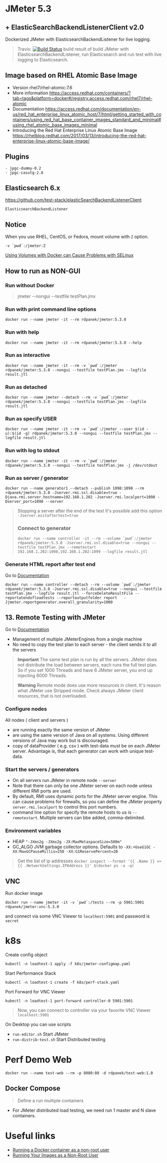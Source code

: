 # JMeter 5.3
## + ElasticSearchBackendListenerClient v2.0

Dockerized JMeter with ElasticsearchBackendListener for live logging.

> Travis:  [![Build Status](https://travis-ci.org/rdpanek/jmeter.svg?branch=master)](https://travis-ci.org/rdpanek/jmeter) build result of build JMeter with ElasticsearchBackendListener, run Elasticsearch and run test with live logging to Elasticsearch.


## Image based on RHEL Atomic Base Image

-   Version rhel7/rhel-atomic:7.6
-   More information <https://access.redhat.com/containers/?tab=tags&platform=docker#/registry.access.redhat.com/rhel7/rhel-atomic>
-   Documentation <https://access.redhat.com/documentation/en-us/red_hat_enterprise_linux_atomic_host/7/html/getting_started_with_containers/using_red_hat_base_container_images_standard_and_minimal#using_rhel_atomic_base_images_minimal>
-   Introducing the Red Hat Enterprise Linux Atomic Base Image <https://rhelblog.redhat.com/2017/03/13/introducing-the-red-hat-enterprise-linux-atomic-base-image/>

## Plugins

    - jpgc-dummy-0.2
    - jpgc-casutg-2.6

## Elasticsearch 6.x

<https://github.com/test-stack/elasticSearchBackendListenerClient>

    ElasticsearchBackendListener

## Notice

When you use RHEL, CentOS, or Fedora, mount volume with `Z` option.

    -v `pwd`:/jmeter:Z

[Using Volumes with Docker can Cause Problems with SELinux](http://www.projectatomic.io/blog/2015/06/using-volumes-with-docker-can-cause-problems-with-selinux/)

## How to run as NON-GUI

### Run without Docker

> jmeter --nongui --testfile testPlan.jmx

### Run with print command line options

    docker run --name jmeter -it --rm rdpanek/jmeter:5.3.0

### Run with help

    docker run --name jmeter -it --rm rdpanek/jmeter:5.3.0 --help

### Run as interactive

    docker run --name jmeter -it --rm -v `pwd`:/jmeter rdpanek/jmeter:5.3.0 --nongui --testfile testPlan.jmx --logfile result.jtl

### Run as detached

    docker run --name jmeter --detach --rm -v `pwd`:/jmeter rdpanek/jmeter:5.3.0 --nongui --testfile testPlan.jmx --logfile result.jtl

### Run as specify USER

    docker run --name jmeter -it --rm -v `pwd`:/jmeter --user $(id -u):$(id -g) rdpanek/jmeter:5.3.0 --nongui --testfile testPlan.jmx --logfile result.jtl

### Run with log to stdout

    docker run --name jmeter -it --rm -v `pwd`:/jmeter rdpanek/jmeter:5.3.0 --nongui --testfile testPlan.jmx -j /dev/stdout

### Run as server / generator

    docker run --name generator1 --detach --publish 1098:1098 --rm rdpanek/jmeter:5.3.0 -Jserver.rmi.ssl.disable=true -Djava.rmi.server.hostname=192.168.1.202 -Jserver.rmi.localport=1098 -Dserver_port=1098 --server

> Stopping a server after the end of the test It's possible add this option
> `-Jserver.exitaftertest=true`
>
> ### Connect to generator
>
>     docker run --name controller -it --rm --volume `pwd`:/jmeter rdpanek/jmeter:5.3.0 -Jserver.rmi.ssl.disable=true --nongui --testfile testPlan.jmx --remotestart 192.168.1.202:1098,192.168.1.202:1099 --logfile result.jtl

### Generate HTML report after test end

Go to [Documentation](https://jmeter.apache.org/usermanual/generating-dashboard.html)

    docker run --name controller --detach --rm --volume `pwd`:/jmeter rdpanek/jmeter:5.3.0 -Jserver.rmi.ssl.disable=true --nongui --testfile testPlan.jmx --logfile result.jtl --forceDeleteResultFile --reportatendofloadtests --reportoutputfolder report   -Jjmeter.reportgenerator.overall_granularity=1000

## 13. Remote Testing with JMeter

Go to [Documentation](https://jmeter.apache.org/usermanual/remote-test.html)

-   Management of multiple JMeterEngines from a single machine
-   No need to copy the test plan to each server - the client sends it to all the servers

> **Important** The same test plan is run by all the servers. JMeter does not distribute the load between servers, each runs the full test plan. So if you set 1000 Threads and have 6 JMeter server, you end up injecting 6000 Threads.
>
> **Warning** Remote mode does use more resources in client. It's reason what JMeter use Stripped mode. Check always JMeter client resources, that is not overloaded.

### Configure nodes

All nodes ( client and servers )

-   are running exactly the same version of JMeter
-   are using the same version of Java on all systems. Using different versions of Java may work but is discouraged.
-   copy of dataProvider ( e.g. csv ) with test-data must be on each JMeter server.
    Advantage is, that each generator can work with unique test-data.

### Start the servers / generators

-   On all servers run JMeter in remote node `--server`
-   Note that there can only be one JMeter server on each node unless different RMI ports are used.
-   By default, RMI uses dynamic ports for the JMeter server engine. This can cause problems for firewalls, so you can define the JMeter property `server.rmi.localport` to control this port numbers.
-   command line option for specify the remote hosts to us is `--remotestart`. Multiple servers can bbe added, comma-delimited.

### Environment variables

-   HEAP `"-JXms2g -JXmx2g -JX:MaxMetaspaceSize=500m"`
-   GC_ALGO
    JVM garbage collector options. Defaults to `-XX:+UseG1GC -XX:MaxGCPauseMillis=250 -XX:G1ReservePercent=20`

> Get the list of ip addresses `docker inspect --format '{{ .Name }} => {{ .NetworkSettings.IPAddress }}' $(docker ps -a -q)`

## VNC

Run docker image

```
docker run --name jmeter -it -v `pwd`:/tests --rm -p 5901:5901 rdpanek/jmeter:vnc-5.3.0
```

and connect via some VNC Viewer to `localhost:5901` and password is `secret`


# k8s

Create config object

```
kubectl -n loadtest-1 apply -f k8s/jmeter-configmap.yaml
```

Start Performance Stack

```
kubectl -n loadtest-1 create -f k8s/perf-stack.yaml
```

Port Forward for VNC Viewer

```
kubectl -n loadtest-1 port-forward controller-0 5901:5901
```
> Now, you can connect to controller via your favorite VNC Viewer `localhost:5901`

On Desktop you can use scripts

- `run-editor.sh` Start JMeter
- `run-distrib-test.sh` Start Distributed testing


# Perf Demo Web

```
docker run --name test-web --rm -p 8080:80 -d rdpanek/test-web:1.0
```


## Docker Compose

> Define a run multiple containers

-   For JMeter distributed load testing, we need run 1 master and N slave containers.

# Useful links

-   [Running a Docker container as a non-root user](https://medium.com/redbubble/running-a-docker-container-as-a-non-root-user-7d2e00f8ee15)
-   [Running Your Images as a Non-Root User](https://github.com/openshift-evangelists/openshift-workshops/blob/master/modules/run-as-non-root.adoc)
